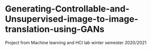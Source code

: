 # Generating-Controllable-and-Unsupervised-image-to-image-translation-using-GANs
Project from Machine learning and HCI lab winter semester 2020/2021
